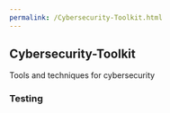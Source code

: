 ```yaml
---
permalink: /Cybersecurity-Toolkit.html
---
```

<head>
<link href="css/404.css" rel="stylesheet">
<link href="https://fonts.googleapis.com/css?family=Lora:400,700,400italic,700italic|Open+Sans:300italic,400italic,600italic,700italic,800italic,400,300,600,700,800|Rock+Salt" rel="stylesheet">
</head>

## Cybersecurity-Toolkit
Tools and techniques for cybersecurity

### Testing